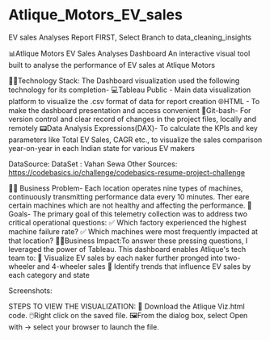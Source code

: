 # Atlique_Motors_EV_sales
EV sales Analyses Report 
FIRST, Select Branch to  data_cleaning_insights 

📊Atlique Motors EV Sales Analyses Dashboard
An interactive visual tool built to analyse the performance of EV sales at Atlique Motors

👩‍💻Technology Stack: The Dashboard visualization used the following technology for its completion-
💻Tableau Public - Main data visualization platform to visualize the .csv format of data for report creation
🌐HTML - To make the dashboard presentation and access convenient
🔗Git-bash- For version control and clear record of changes in the project files, locally and remotely 
📟Data Analysis Expressions(DAX)- To calculate the KPIs and key parameters like Total EV Sales, CAGR etc., to visualize the sales comparison year-on-year in each Indian state for various                                       EV makers

DataSource:
DataSet : Vahan Sewa
Other Sources: https://codebasics.io/challenge/codebasics-resume-project-challenge


⛓️‍💥  Business Problem- Each location operates nine types of machines, continuously transmitting performance data every 10 minutes. Ther eare certain machines which are not healthy and affecting the performance.
🎯Goals- The primary goal of this telemetry collection was to address two critical operational questions: ✅ Which factory experienced the highest machine failure rate? ✅ Which machines were most frequently impacted at that location?
👩‍💼Business Impact:To answer these pressing questions, I leveraged the power of Tableau. This dashboard enables Atlique's tech team to: 
  🔹 Visualize EV sales by each naker  further pronged into two-wheeler and 4-wheeler sales
  🔹 Identify trends that influence EV sales by each category and state 


Screenshots: 

STEPS TO VIEW THE VISUALIZATION:
📄 Download the Atlique Viz.html code. 
🖱️Right click on the saved file. 
🖼️From the dialog box, select Open with -> select your browser to launch the file.


